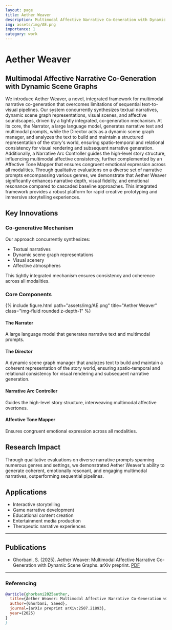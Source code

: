```yaml
---
layout: page
title: Aether Weaver
description: Multimodal Affective Narrative Co-Generation with Dynamic Scene Graphs
img: assets/img/AE.png
importance: 1
category: work
---
```


# Aether Weaver

## Multimodal Affective Narrative Co-Generation with Dynamic Scene Graphs

We introduce Aether Weaver, a novel, integrated framework for multimodal narrative co-generation that overcomes limitations of sequential text-to-visual pipelines. Our system concurrently synthesizes textual narratives, dynamic scene graph representations, visual scenes, and affective soundscapes, driven by a tightly integrated, co-generation mechanism. At its core, the Narrator, a large language model, generates narrative text and multimodal prompts, while the Director acts as a dynamic scene graph manager, and analyzes the text to build and maintain a structured representation of the story's world, ensuring spatio-temporal and relational consistency for visual rendering and subsequent narrative generation. Additionally, a Narrative Arc Controller guides the high-level story structure, influencing multimodal affective consistency, further complemented by an Affective Tone Mapper that ensures congruent emotional expression across all modalities. Through qualitative evaluations on a diverse set of narrative prompts encompassing various genres, we demonstrate that Aether Weaver significantly enhances narrative depth, visual fidelity, and emotional resonance compared to cascaded baseline approaches. This integrated framework provides a robust platform for rapid creative prototyping and immersive storytelling experiences.

## Key Innovations

### Co-generative Mechanism

Our approach concurrently synthesizes:
- Textual narratives
- Dynamic scene graph representations
- Visual scenery
- Affective atmospheres

This tightly integrated mechanism ensures consistency and coherence across all modalities.

### Core Components
<div class="row">
    <div class="col-sm mt-3 mt-md-0">
        {% include figure.html path="assets/img/AE.png" title="Aether Weaver" class="img-fluid rounded z-depth-1" %}
    </div>
</div>

#### The Narrator
A large language model that generates narrative text and multimodal prompts.

#### The Director
A dynamic scene graph manager that analyzes text to build and maintain a coherent representation of the story world, ensuring spatio-temporal and relational consistency for visual rendering and subsequent narrative generation.

#### Narrative Arc Controller
Guides the high-level story structure, interweaving multimodal affective overtones.

#### Affective Tone Mapper
Ensures congruent emotional expression across all modalities.

## Research Impact

Through qualitative evaluations on diverse narrative prompts spanning numerous genres and settings, we demonstrated Aether Weaver's ability to generate coherent, emotionally resonant, and engaging multimodal narratives, outperforming sequential pipelines.

## Applications

- Interactive storytelling
- Game narrative development
- Educational content creation
- Entertainment media production
- Therapeutic narrative experiences

---

## Publications

- Ghorbani, S. (2025). Aether Weaver: Multimodal Affective Narrative Co-Generation with Dynamic Scene Graphs. arXiv preprint. [PDF](https://arxiv.org/pdf/2507.21893)

---

### Referencing

```bibtex
@article{ghorbani2025aether,
  title={Aether Weaver: Multimodal Affective Narrative Co-Generation with Dynamic Scene Graphs},
  author={Ghorbani, Saeed},
  journal={arXiv preprint arXiv:2507.21893},
  year={2025}
}
}